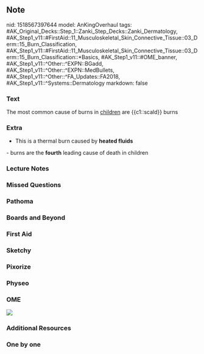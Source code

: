 ## Note
nid: 1518567397644
model: AnKingOverhaul
tags: #AK_Original_Decks::Step_1::Zanki_Step_Decks::Zanki_Dermatology, #AK_Step1_v11::#FirstAid::11_Musculoskeletal_Skin_Connective_Tissue::03_Derm::15_Burn_Classification, #AK_Step1_v11::#FirstAid::11_Musculoskeletal_Skin_Connective_Tissue::03_Derm::15_Burn_Classification::*Basics, #AK_Step1_v11::#OME_banner, #AK_Step1_v11::^Other::^EXPN::BGadd, #AK_Step1_v11::^Other::^EXPN::MedBullets, #AK_Step1_v11::^Other::^FA_Updates::FA2018, #AK_Step1_v11::^Systems::Dermatology
markdown: false

### Text
The most common cause of burns in <u>children</u> are {{c1::scald}}
burns

### Extra
- This is a thermal burn caused by <b>heated fluids</b>
<div>
  - burns are the <b>fourth</b> leading cause of death in children
</div>

### Lecture Notes


### Missed Questions


### Pathoma


### Boards and Beyond


### First Aid


### Sketchy


### Pixorize


### Physeo


### OME
<div class="ome-widget">
  <a href="https://onlinemeded.org?ref=anki"><img src=
  "_OME_AnkiFlashcards_General_7.png"></a>
</div>

### Additional Resources


### One by one

